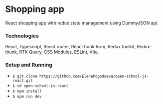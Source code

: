 # Shopping app

React shopping app with redux state management using DummyJSON api.

### Technologies

React, Typescript, React router, React hook form, Redux toolkit, Redux-thunk, RTK Query, CSS Modules, ESLint, Vite.

### Setup and Running

- `$ git clone https://github.com/ElenaPogodaeva/open-school-js-react.git`
- `$ cd open-school-js-react`
- `$ npm install`
- `$ npm run dev`